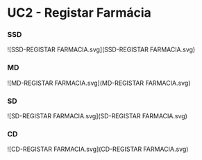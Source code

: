 # UC2 - Registar Farmácia

### SSD
![SSD-REGISTAR FARMACIA.svg](SSD-REGISTAR FARMACIA.svg)

### MD
![MD-REGISTAR FARMACIA.svg](MD-REGISTAR FARMACIA.svg)

### SD
![SD-REGISTAR FARMACIA.svg](SD-REGISTAR FARMACIA.svg)

### CD
![CD-REGISTAR FARMACIA.svg](CD-REGISTAR FARMACIA.svg)